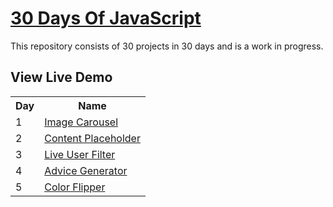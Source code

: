# [30 Days Of JavaScript](30daysofjs.netlify.app)

This repository consists of 30 projects in 30 days and is a work in progress.

## View Live Demo

<table>
  <tr>
    <th>Day</th>
    <th>Name</th>
  </tr>
  <tr>
    <td>1</td>
    <td><a href="https://moonlit-puppy-53d251.netlify.app/">Image Carousel</a></td>
  </tr>
  <tr>
    <td>2</td>
    <td><a href="https://musical-boba-146ec0.netlify.app/">Content Placeholder</a></td>
  </tr>
  <tr>
    <td>3</td>
    <td><a href="https://65fdf55ea9ed01691cc38048--gleaming-taiyaki-66df63.netlify.app/">Live User Filter</a></td>
      <tr>
    <td>4</td>
    <td><a href="https://65ff65587fedff5ee15436c6--charming-biscuit-93008f.netlify.app/
    ">Advice Generator</a></td>
  </tr>
      <tr>
    <td>5</td>
    <td><a href="https://660321e6be3c4d86814f5ff1--calm-pithivier-05ac05.netlify.app/">Color Flipper</a></td>
  </tr>
  </tr>
</table>
